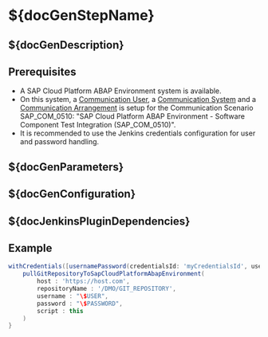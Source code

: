 # ${docGenStepName}

## ${docGenDescription}

## Prerequisites

* A SAP Cloud Platform ABAP Environment system is available. 
* On this system, a [Communication User](https://help.sap.com/viewer/65de2977205c403bbc107264b8eccf4b/Cloud/en-US/0377adea0401467f939827242c1f4014.html), a [Communication System](https://help.sap.com/viewer/65de2977205c403bbc107264b8eccf4b/Cloud/en-US/1bfe32ae08074b7186e375ab425fb114.html) and a [Communication Arrangement](https://help.sap.com/viewer/65de2977205c403bbc107264b8eccf4b/Cloud/en-US/a0771f6765f54e1c8193ad8582a32edb.html) is setup for the Communication Scenario SAP_COM_0510: "SAP Cloud Platform ABAP Environment - Software Component Test Integration (SAP_COM_0510)".
* It is recommended to use the Jenkins credentials configuration for user and password handling.

## ${docGenParameters}

## ${docGenConfiguration}

## ${docJenkinsPluginDependencies}

## Example

```groovy
withCredentials([usernamePassword(credentialsId: 'myCredentialsId', usernameVariable: 'USER', passwordVariable: 'PASSWORD')]) {
    pullGitRepositoryToSapCloudPlatformAbapEnvironment(
        host : 'https://host.com', 
        repositoryName : '/DMO/GIT_REPOSITORY',
        username : "\$USER",
        password : "\$PASSWORD",
        script : this
    ) 
}
```
